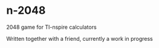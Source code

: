 
# n-2048

2048 game for TI-nspire calculators

Written together with a friend, currently a work in progress

